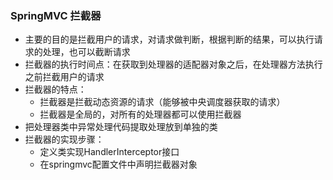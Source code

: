 ### SpringMVC 拦截器
* 主要的目的是拦截用户的请求，对请求做判断，根据判断的结果，可以执行请求的处理，也可以截断请求
* 拦截器的执行时间点：在获取到处理器的适配器对象之后，在处理器方法执行之前拦截用户的请求
* 拦截器的特点：
  * 拦截器是拦截动态资源的请求（能够被中央调度器获取的请求）
  * 拦截器是全局的，对所有的处理器都可以使用拦截器
* 把处理器类中异常处理代码提取处理放到单独的类
* 拦截器的实现步骤：
  * 定义类实现HandlerInterceptor接口
  * 在springmvc配置文件中声明拦截器对象
